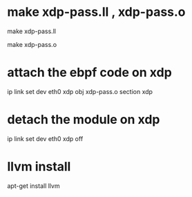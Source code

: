 # make xdp-pass.ll , xdp-pass.o 

make xdp-pass.ll

make xdp-pass.o

# attach the ebpf code on xdp

ip link set dev eth0 xdp obj xdp-pass.o section xdp

# detach the module on xdp

ip link set dev eth0 xdp off

# llvm install 
apt-get install llvm